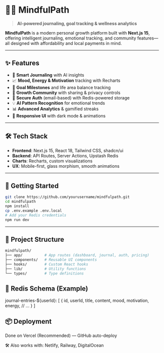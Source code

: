 # 🧘‍♀️ MindfulPath

> **AI-powered journaling, goal tracking & wellness analytics**

**MindfulPath** is a modern personal growth platform built with **Next.js 15**, offering intelligent journaling, emotional tracking, and community features—all designed with affordability and local payments in mind.

---

## ✨ Features

- 📝 **Smart Journaling** with AI insights  
- 📈 **Mood, Energy & Motivation** tracking with Recharts  
- 🎯 **Goal Milestones** and life area balance tracking  
- 🤝 **Growth Community** with sharing & privacy controls  
- 🔐 **Secure Auth** (email-based) with Redis-powered storage  
- 💡 **AI Pattern Recognition** for emotional trends  
- 📊 **Advanced Analytics** & gamified streaks  
- 📱 **Responsive UI** with dark mode & animations  

---

## 🛠 Tech Stack

- **Frontend**: Next.js 15, React 18, Tailwind CSS, shadcn/ui  
- **Backend**: API Routes, Server Actions, Upstash Redis  
- **Charts**: Recharts, custom visualizations  
- **UX**: Mobile-first, glass morphism, smooth animations  

---

## 🚀 Getting Started

```bash
git clone https://github.com/yourusername/mindfulpath.git
cd mindfulpath
npm install
cp .env.example .env.local
# Add your Redis credentials
npm run dev
```
---

## 🧱 Project Structure

```bash
mindfulpath/
├── app/          # App routes (dashboard, journal, auth, pricing)
├── components/   # Reusable UI components
├── hooks/        # Custom React hooks
├── lib/          # Utility functions
└── types/        # Type definitions
```

## 🧪 Redis Schema (Example)

journal-entries-${userId}: [
  {
    id, userId, title, content,
    mood, motivation, energy,
    // ...
  }
]

## 📦 Deployment

Done on Vercel (Recommended) — GitHub auto-deploy

🛠️ Also works with: Netlify, Railway, DigitalOcean

